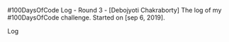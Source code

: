 #100DaysOfCode Log - Round 3 - [Debojyoti Chakraborty]
The log of my #100DaysOfCode challenge. Started on [sep 6, 2019].

Log
